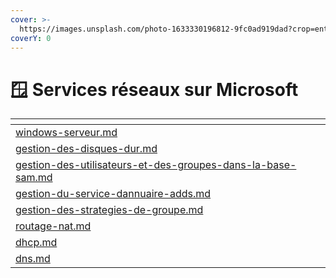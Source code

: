 ```yaml
---
cover: >-
  https://images.unsplash.com/photo-1633330196812-9fc0ad919dad?crop=entropy&cs=tinysrgb&fm=jpg&ixid=MnwxOTcwMjR8MHwxfHNlYXJjaHwzfHx3aW5kb3dzJTIwMTF8ZW58MHx8fHwxNjc0ODM2NzQ1&ixlib=rb-4.0.3&q=80
coverY: 0
---
```


# 🪟 Services réseaux sur Microsoft

<table data-card-size="large" data-view="cards"><thead><tr><th data-card-target data-type="content-ref"></th></tr></thead><tbody><tr><td><a href="windows-serveur.md">windows-serveur.md</a></td></tr><tr><td><a href="gestion-des-disques-dur.md">gestion-des-disques-dur.md</a></td></tr><tr><td><a href="gestion-des-utilisateurs-et-des-groupes-dans-la-base-sam.md">gestion-des-utilisateurs-et-des-groupes-dans-la-base-sam.md</a></td></tr><tr><td><a href="gestion-du-service-dannuaire-adds.md">gestion-du-service-dannuaire-adds.md</a></td></tr><tr><td><a href="gestion-des-strategies-de-groupe.md">gestion-des-strategies-de-groupe.md</a></td></tr><tr><td><a href="routage-nat.md">routage-nat.md</a></td></tr><tr><td><a href="dhcp.md">dhcp.md</a></td></tr><tr><td><a href="dns.md">dns.md</a></td></tr></tbody></table>
